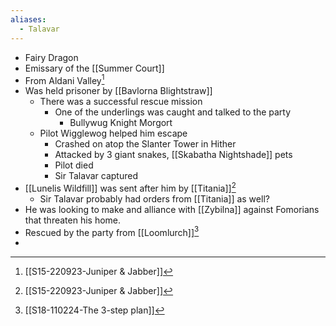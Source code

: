 ```yaml
---
aliases:
  - Talavar
---
```

- Fairy Dragon
- Emissary of the [[Summer Court]]
- From Aldani Valley[^S15]
- Was held prisoner by [[Bavlorna Blightstraw]]
	- There was a successful rescue mission
		- One of the underlings was caught and talked to the party
			- Bullywug Knight Morgort
	- Pilot Wigglewog helped him escape
		- Crashed on atop the Slanter Tower in Hither
		- Attacked by 3 giant snakes, [[Skabatha Nightshade]] pets
		- Pilot died
		- Sir Talavar captured
- [[Lunelis Wildfill]] was sent after him by [[Titania]][^S15]
	- Sir Talavar probably had orders from [[Titania]] as well?
- He was looking to make and alliance with [[Zybilna]] against Fomorians that threaten his home.
- Rescued by the party from [[Loomlurch]][^s18]
- 

[^S15]: [[S15-220923-Juniper & Jabber]]
[^s18]: [[S18-110224-The 3-step plan]]